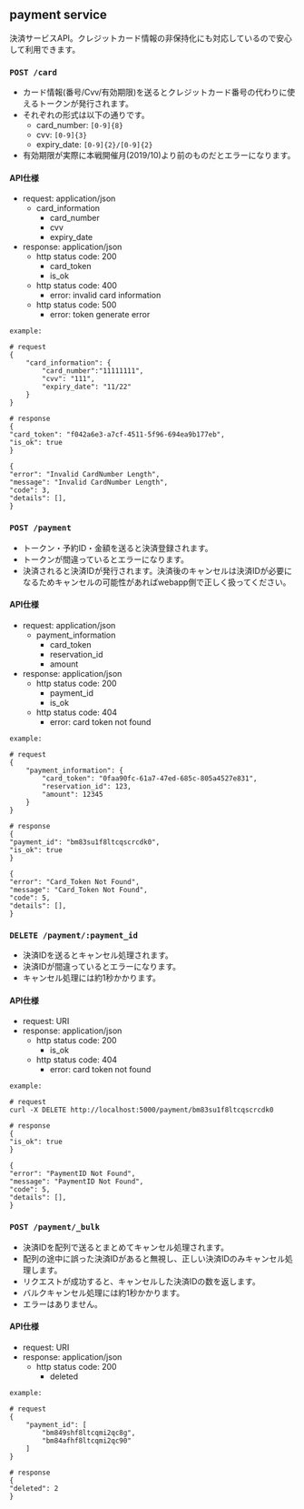 ## payment service

決済サービスAPI。クレジットカード情報の非保持化にも対応しているので安心して利用できます。
### `POST /card`

* カード情報(番号/Cvv/有効期限)を送るとクレジットカード番号の代わりに使えるトークンが発行されます。
* それぞれの形式は以下の通りです。
    *  card_number: `[0-9]{8}`
    *  cvv: `[0-9]{3}`
    *  expiry_date: `[0-9]{2}/[0-9]{2}`
*  有効期限が実際に本戦開催月(2019/10)より前のものだとエラーになります。

#### API仕様

- request: application/json
  - card_information
    - card_number
    - cvv
    - expiry_date
- response: application/json
  - http status code: 200
    - card_token
    - is_ok
  - http status code: 400
    - error: invalid card information
  - http status code: 500
    - error: token generate error

```
example:

# request
{
	"card_information": {
		"card_number":"11111111",
		"cvv": "111",
      	"expiry_date": "11/22"
	}
}

# response
{
"card_token": "f042a6e3-a7cf-4511-5f96-694ea9b177eb",
"is_ok": true
}

{
"error": "Invalid CardNumber Length",
"message": "Invalid CardNumber Length",
"code": 3,
"details": [],
}
```

### `POST /payment`

* トークン・予約ID・金額を送ると決済登録されます。
* トークンが間違っているとエラーになります。
* 決済されると決済IDが発行されます。決済後のキャンセルは決済IDが必要になるためキャンセルの可能性があればwebapp側で正しく扱ってください。

#### API仕様

- request: application/json
  - payment_information
    - card_token
    - reservation_id
    - amount
- response: application/json
  - http status code: 200
    - payment_id
    - is_ok
  - http status code: 404
    - error: card token not found

```
example:

# request
{
	"payment_information": {
		"card_token": "0faa90fc-61a7-47ed-685c-805a4527e831",
		"reservation_id": 123,
		"amount": 12345
	}
}

# response
{
"payment_id": "bm83su1f8ltcqscrcdk0",
"is_ok": true
}

{
"error": "Card_Token Not Found",
"message": "Card_Token Not Found",
"code": 5,
"details": [],
}
```

### `DELETE /payment/:payment_id`

* 決済IDを送るとキャンセル処理されます。
* 決済IDが間違っているとエラーになります。
* キャンセル処理には約1秒かかります。

#### API仕様

- request: URI
- response: application/json
  - http status code: 200
    - is_ok
  - http status code: 404
    - error: card token not found
```
example:

# request
curl -X DELETE http://localhost:5000/payment/bm83su1f8ltcqscrcdk0

# response
{
"is_ok": true
}

{
"error": "PaymentID Not Found",
"message": "PaymentID Not Found",
"code": 5,
"details": [],
}
```

### `POST /payment/_bulk`

* 決済IDを配列で送るとまとめてキャンセル処理されます。
* 配列の途中に誤った決済IDがあると無視し、正しい決済IDのみキャンセル処理します。
* リクエストが成功すると、キャンセルした決済IDの数を返します。
* バルクキャンセル処理には約1秒かかります。
* エラーはありません。

#### API仕様

- request: URI
- response: application/json
  - http status code: 200
    - deleted
```
example:

# request
{
	"payment_id": [
		"bm849shf8ltcqmi2qc8g",
		"bm84afhf8ltcqmi2qc90"
	]
}

# response
{
"deleted": 2
}
```
